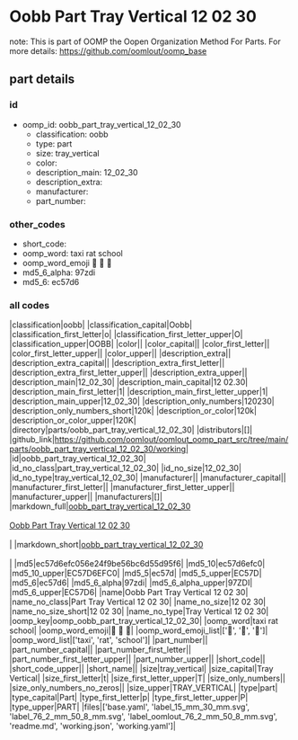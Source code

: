 # Oobb Part Tray Vertical 12 02 30  

note: This is part of OOMP the Oopen Organization Method For Parts. For more details: https://github.com/oomlout/oomp_base

##  part details





### id
* oomp_id: oobb_part_tray_vertical_12_02_30
  * classification: oobb
  * type: part
  * size: tray_vertical
  * color: 
  * description_main: 12_02_30
  * description_extra: 
  * manufacturer: 
  * part_number: 

### other_codes
* short_code: 
* oomp_word: taxi rat school
* oomp_word_emoji :taxi: :rat: :school:
* md5_6_alpha: 97zdi
* md5_6: ec57d6

### all codes 
|classification|oobb|
|classification_capital|Oobb|
|classification_first_letter|o|
|classification_first_letter_upper|O|
|classification_upper|OOBB|
|color||
|color_capital||
|color_first_letter||
|color_first_letter_upper||
|color_upper||
|description_extra||
|description_extra_capital||
|description_extra_first_letter||
|description_extra_first_letter_upper||
|description_extra_upper||
|description_main|12_02_30|
|description_main_capital|12 02.30|
|description_main_first_letter|1|
|description_main_first_letter_upper|1|
|description_main_upper|12_02_30|
|description_only_numbers|120230|
|description_only_numbers_short|120k|
|description_or_color|120k|
|description_or_color_upper|120K|
|directory|parts/oobb_part_tray_vertical_12_02_30|
|distributors|[]|
|github_link|https://github.com/oomlout/oomlout_oomp_part_src/tree/main/parts/oobb_part_tray_vertical_12_02_30/working|
|id|oobb_part_tray_vertical_12_02_30|
|id_no_class|part_tray_vertical_12_02_30|
|id_no_size|12_02_30|
|id_no_type|tray_vertical_12_02_30|
|manufacturer||
|manufacturer_capital||
|manufacturer_first_letter||
|manufacturer_first_letter_upper||
|manufacturer_upper||
|manufacturers|[]|
|markdown_full|[oobb_part_tray_vertical_12_02_30](https://github.com/oomlout/oomlout_oomp_part_src/tree/main/parts/oobb_part_tray_vertical_12_02_30/working)<br>[](https://github.com/oomlout/oomlout_oomp_part_src/tree/main/parts/oobb_part_tray_vertical_12_02_30/working)<br>[Oobb Part Tray Vertical 12 02 30](https://github.com/oomlout/oomlout_oomp_part_src/tree/main/parts/oobb_part_tray_vertical_12_02_30/working)<br><br>|
|markdown_short|[oobb_part_tray_vertical_12_02_30](https://github.com/oomlout/oomlout_oomp_part_src/tree/main/parts/oobb_part_tray_vertical_12_02_30/working)<br><br>|
|md5|ec57d6efc056e24f9be56bc6d55d95f6|
|md5_10|ec57d6efc0|
|md5_10_upper|EC57D6EFC0|
|md5_5|ec57d|
|md5_5_upper|EC57D|
|md5_6|ec57d6|
|md5_6_alpha|97zdi|
|md5_6_alpha_upper|97ZDI|
|md5_6_upper|EC57D6|
|name|Oobb Part Tray Vertical 12 02 30|
|name_no_class|Part Tray Vertical 12 02 30|
|name_no_size|12 02 30|
|name_no_size_short|12 02 30|
|name_no_type|Tray Vertical 12 02 30|
|oomp_key|oomp_oobb_part_tray_vertical_12_02_30|
|oomp_word|taxi rat school|
|oomp_word_emoji|:taxi: :rat: :school:|
|oomp_word_emoji_list|[':taxi:', ':rat:', ':school:']|
|oomp_word_list|['taxi', 'rat', 'school']|
|part_number||
|part_number_capital||
|part_number_first_letter||
|part_number_first_letter_upper||
|part_number_upper||
|short_code||
|short_code_upper||
|short_name||
|size|tray_vertical|
|size_capital|Tray Vertical|
|size_first_letter|t|
|size_first_letter_upper|T|
|size_only_numbers||
|size_only_numbers_no_zeros||
|size_upper|TRAY_VERTICAL|
|type|part|
|type_capital|Part|
|type_first_letter|p|
|type_first_letter_upper|P|
|type_upper|PART|
|files|['base.yaml', 'label_15_mm_30_mm.svg', 'label_76_2_mm_50_8_mm.svg', 'label_oomlout_76_2_mm_50_8_mm.svg', 'readme.md', 'working.json', 'working.yaml']|
